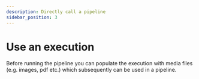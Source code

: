 ```yaml
---
description: Directly call a pipeline
sidebar_position: 3
---
```


# Use an execution

Before running the pipeline you can populate the execution with media files (e.g. images, pdf etc.) which subsequently can be used in a pipeline.
